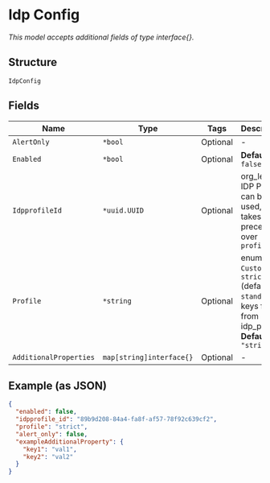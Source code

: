 
# Idp Config

*This model accepts additional fields of type interface{}.*

## Structure

`IdpConfig`

## Fields

| Name | Type | Tags | Description |
|  --- | --- | --- | --- |
| `AlertOnly` | `*bool` | Optional | - |
| `Enabled` | `*bool` | Optional | **Default**: `false` |
| `IdpprofileId` | `*uuid.UUID` | Optional | org_level IDP Profile can be used, this takes precedence over `profile` |
| `Profile` | `*string` | Optional | enum: `Custom`, `strict` (default), `standard` or keys from from idp_profiles<br>**Default**: `"strict"` |
| `AdditionalProperties` | `map[string]interface{}` | Optional | - |

## Example (as JSON)

```json
{
  "enabled": false,
  "idpprofile_id": "89b9d208-84a4-fa8f-af57-78f92c639cf2",
  "profile": "strict",
  "alert_only": false,
  "exampleAdditionalProperty": {
    "key1": "val1",
    "key2": "val2"
  }
}
```

